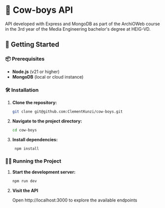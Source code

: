# 🤠 Cow-boys API

API developed with Express and MongoDB as part of the ArchiOWeb course in the 3rd year of the Media Engineering bachelor's degree at HEIG-VD.

## 🚀 Getting Started

### 📦 Prerequisites

- **Node.js** (v21 or higher)
- **MongoDB** (local or cloud instance)

### 🛠 Installation

1. **Clone the repository:**

   ```bash
   git clone git@github.com:ClementKunzi/cow-boys.git

2. **Navigate to the project directory:**

   ```bash
   cd cow-boys

3. **Install dependencies:**
   
   ```bash
    npm install

### 🏃‍♂️ Running the Project

1. **Start the development server:**

   ```bash
   npm run dev
   
2. **Visit the API**

   Open http://localhost:3000 to explore the available endpoints
